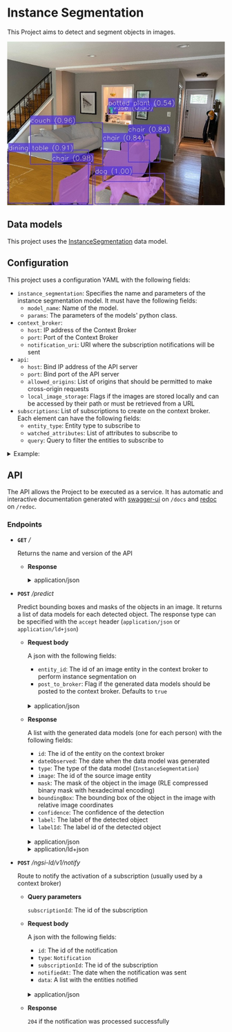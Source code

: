 # Instance Segmentation

This Project aims to detect and segment objects in images.

![instance segmentation](/docs/res/instance_segmentation.jpg)

## Data models

This project uses the [InstanceSegmentation](/docs/DataModels/InstanceSegmentation/) data model.

## Configuration

This project uses a configuration YAML with the following fields:

- ``instance_segmentation``:  Specifies the name and parameters of the instance segmentation model. It must have the following fields:
  - ``model_name``:  Name of the model.
  - ``params``:  The parameters of the models' python class.
- ``context_broker``:
    - ``host``:  IP address of the Context Broker
    - ``port``:  Port of the Context Broker
    - ``notification_uri``:  URI where the subscription notifications will be sent
- ``api``:
    - ``host``:  Bind IP address of the API server
    - ``port``:  Bind port of the API server
    - ``allowed_origins``: List of origins that should be permitted to make cross-origin requests
    - ``local_image_storage``: Flags if the images are stored locally and can be accessed by their path or must be retrieved from a URL
- ``subscriptions``:  List of subscriptions to create on the context broker. Each element can have the following fields:
    - ``entity_type``:  Entity type to subscribe to
    - ``watched_attributes``:  List of attributes to subscribe to
    - ``query``:  Query to filter the entities to subscribe to

<details>
<summary>Example:</summary>

```
instance_segmentation:
  model_name: detectron2
  params:
    model_config: ../../../data/models/detectron2/COCO-InstanceSegmentation/mask_rcnn_R_50_FPN_3x/mask_rcnn_R_50_FPN_3x.yaml
    model_weights: ../../../data/models/detectron2/COCO-InstanceSegmentation/mask_rcnn_R_50_FPN_3x/model_final_f10217.pkl
    confidence_threshold: 0.5
    use_cuda: True

context_broker:
  host: 192.168.0.100
  port: 1026
  notification_uri: http://192.168.0.100:8080/ngsi-ld/v1/notify

api:
  host: 0.0.0.0
  port: 8080
  allowed_origins: []
  local_image_storage: True

subscriptions:
  - entity_type: Image
    watched_attributes: ["purpose"]
    query: "purpose==%22InstanceSegmentation%22"
```

</details>


## API

The API allows the Project to be executed as a service. It has automatic and interactive documentation generated with [swagger-ui](https://github.com/swagger-api/swagger-ui) on ``/docs`` and [redoc](https://github.com/Redocly/redoc) on ``/redoc``.

### Endpoints

- **``GET``** _/_

    Returns the name and version of the API

    - **Response**

      <details>
      <summary>application/json</summary>

      ```
      {
        "title": "Instance Segmentation API",
        "version": "0.2.0"
      }
      ```

    </details>

- **``POST``** _/predict_

    Predict bounding boxes and masks of the objects in an image. It returns a list of data models for each detected object. The response type can be specified with the ``accept`` header (``application/json`` or ``application/ld+json``)

    - **Request body**

      A json with the following fields:

      - ``entity_id``:  The id of an image entity in the context broker to perform instance segmentation on
      - ``post_to_broker``:  Flag if the generated data models should be posted to the context broker. Defaults to ``true``
    
      </br>
      <details>
      <summary>application/json</summary>

      ```
      {
        "entity_id": "string",
        "post_to_broker": true
      }
      ```

    </details>

    - **Response**
    
      A list with the generated data models (one for each person) with the following fields:

      - ``id``:  The id of the entity on the context broker
      - ``dateObserved``:  The date when the data model was generated
      - ``type``:  The type of the data model (``InstanceSegmentation``)
      - ``image``:  The id of the source image entity
      - ``mask``:  The mask of the object in the image (RLE compressed binary mask with hexadecimal encoding)
      - ``boundingBox``:  The bounding box of the object in the image with relative image coordinates
      - ``confidence``:  The confidence of the detection
      - ``label``:  The label of the detected object
      - ``labelId``:  The label id of the detected object

      </br>
      <details>
      <summary>application/json</summary>

      ```
      [
        {
          "id": "string",
          "dateObserved": "string",
          "type": "InstanceSegmentation",
          "image": "string",
          "mask": {
            "size": [integer, integer],
            "counts": "string"
          },
          "boundingBox": {
            "xmin": number,
            "ymin": number,
            "xmax": number,
            "ymax": number
          },
          "label": "number",
          "labelId": integer,
          "confidence": number
        }
      ]
      ```
      </details>
    
      <details>
      <summary>application/ld+json</summary>

      ```
      [
        {
          "id": "string",
          "type": "InstanceSegmentation",
          "@context": [],
          "dateObserved": {
            "type": "Property",
            "value": {
              "@type": "DateTime",
              "@value": "string"
            }
          },
          "image": {
            "type": "Relationship",
            "object": "string"
          },
          "mask": {
            "type": "Property",
            "value": {
              "size": [integer, integer],
              "counts": "string"
            }
          },
          "boundingBox": {
            "type": "Property",
            "value": {
              "xmin": number,
              "ymin": number,
              "xmax": number,
              "ymax": number
            }
          },
          "label": {
            "type": "Property",
            "value": "string"
          },
          "labelId": {
            "type": "Property",
            "value": integer
          },
          "confidence": {
            "type": "Property",
            "value": number
          }
        }
      ]
      ```
      </details>

- **``POST``** _/ngsi-ld/v1/notify_
  
  Route to notify the activation of a subscription (usually used by a context broker)

  - **Query parameters**
    
    ``subscriptionId``: The id of the subscription

  - **Request body**

      A json with the following fields:

      - ``id``:  The id of the notification
      - ``type``:  ``Notification``
      - ``subscriptionId``:  The id of the subscription
      - ``notifiedAt``:  The date when the notification was sent
      - ``data``:  A list with the entities notified
    
      </br>
      <details>
      <summary>application/json</summary>

      ```
      {
        "id": "string",
        "type": "Notification",
        "subscriptionId": "string",
        "notifiedAt": "string",
        "data": []
      }
      ```

    </details>

  - **Response**

    ``204`` if the notification was processed successfully
